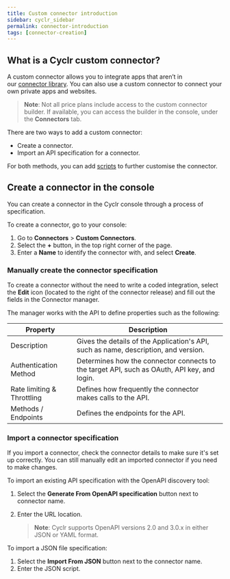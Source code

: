 ```yaml
---
title: Custom connector introduction
sidebar: cyclr_sidebar
permalink: connector-introduction
tags: [connector-creation]
---
```


## What is a Cyclr custom connector?

A custom connector allows you to integrate apps that aren’t in our [connector library](http://cyclr.com/connectors/). You can also use a custom connector to connect your own private apps and websites.

>  **Note**:  Not all price plans include access to the custom connector builder. If available, you can access the builder in the console, under the **Connectors** tab.

There are two ways to add a custom connector:
*  Create a connector.
*  Import an API specification for a connector.

For both methods, you can add [scripts](connector-scripting) to further customise the connector.

## Create a connector in the console

You can create a connector in the Cyclr console through a process of specification.

To create a connector, go to your console:
1.  Go to **Connectors** > **Custom Connectors**.
2.  Select the **+** button, in the top right corner of the page.
3.  Enter a **Name** to identify the connector with, and select **Create**.

### Manually create the connector specification

 To create a connector without the need to write a coded integration, select the **Edit** icon (located to the right of the connector release) and fill out the fields in the Connector manager.

The manager works with the API to define properties such as the following:

| Property | Description | 
| --- | --- |
| Description | Gives the details of the Application's API, such as name, description, and version. |
| Authentication Method | Determines how the connector connects to the target API, such as OAuth, API key, and login. |
| Rate limiting & Throttling | Defines how frequently the connector makes calls to the API. |
| Methods / Endpoints | Defines the endpoints for the API. |

### Import a connector specification

If you import a connector, check the connector details to make sure it's set up correctly. You can still manually edit an imported connector if you need to make changes.

To import an existing API specification with the OpenAPI discovery tool:

1.  Select the **Generate From OpenAPI specification** button next to connector name.
2.  Enter the URL location.

    >**Note**: Cyclr supports OpenAPI versions 2.0 and 3.0.x in either JSON or YAML format.

To import a JSON file specification:

1. Select the **Import From JSON** button next to the connector name.
2. Enter the JSON script.